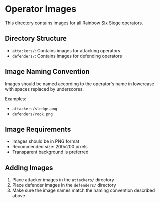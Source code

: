# Operator Images

This directory contains images for all Rainbow Six Siege operators.

## Directory Structure

- `attackers/`: Contains images for attacking operators
- `defenders/`: Contains images for defending operators

## Image Naming Convention

Images should be named according to the operator's name in lowercase with spaces replaced by underscores.

Examples:
- `attackers/sledge.png`
- `defenders/rook.png`

## Image Requirements

- Images should be in PNG format
- Recommended size: 200x200 pixels
- Transparent background is preferred

## Adding Images

1. Place attacker images in the `attackers/` directory
2. Place defender images in the `defenders/` directory
3. Make sure the image names match the naming convention described above